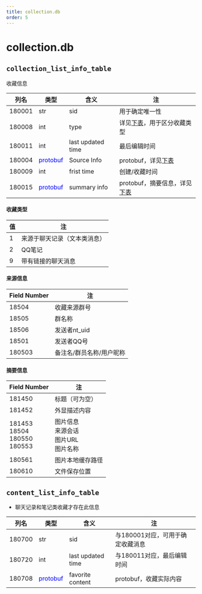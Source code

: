 ```yaml
---
title: collection.db
order: 5
---
```


# collection.db

## `collection_list_info_table`

收藏信息

| 列名   | 类型                                      | 含义              | 注                                        |
| ------ | ----------------------------------------- | ----------------- | ----------------------------------------- |
| 180001 | str                                       | sid               | 用于确定唯一性                            |
| 180008 | int                                       | type              | 详见[下表](#收藏类型)，用于区分收藏类型   |
| 180011 | int                                       | last updated time | 最后编辑时间                              |
| 180004 | <span style="color:blue;">protobuf</span> | Source Info       | protobuf，详见[下表](#来源信息)           |
| 180009 | int                                       | frist time        | 创建/收藏时间                             |
| 180015 |  <span style="color:blue;">protobuf</span>                                         | summary info      | protobuf，摘要信息，详见[下表](#摘要信息) |



#### 收藏类型

| 值   | 注                           |
| ---- | ---------------------------- |
| 1    | 来源于聊天记录（文本类消息） |
| 2    | QQ笔记                       |
| 9    | 带有链接的聊天消息           |



#### 来源信息

| Field Number | 注                       |
| ------------ | ------------------------ |
| 18504        | 收藏来源群号             |
| 18505        | 群名称                   |
| 18506        | 发送者nt_uid             |
| 18501        | 发送者QQ号               |
| 180503       | 备注名/群员名称/用户昵称 |

#### 摘要信息

| Field Number                              | 注                                                |
| ----------------------------------------- | ------------------------------------------------- |
| 181450                                    | 标题（可为空）                                    |
| 181452                                    | 外显描述内容                                      |
| 181453<br />18504<br />180550<br />180553 | 图片信息<br />来源会话<br />图片URL<br />图片名称 |
| 180561                                    | 图片本地缓存路径                                  |
| 180610                                    | 文件保存位置                                      |



## `content_list_info_table`

* 聊天记录和笔记类收藏才存在此信息

| 列名   | 类型                                      | 含义              | 注                               |
| ------ | ----------------------------------------- | ----------------- | -------------------------------- |
| 180700 | str                                       | sid               | 与180001对应，可用于确定收藏消息 |
| 180720 | int                                       | last updated time | 与180011对应，最后编辑时间       |
| 180708 | <span style="color:blue;">protobuf</span> | favorite content  | protobuf，收藏实际内容           |


